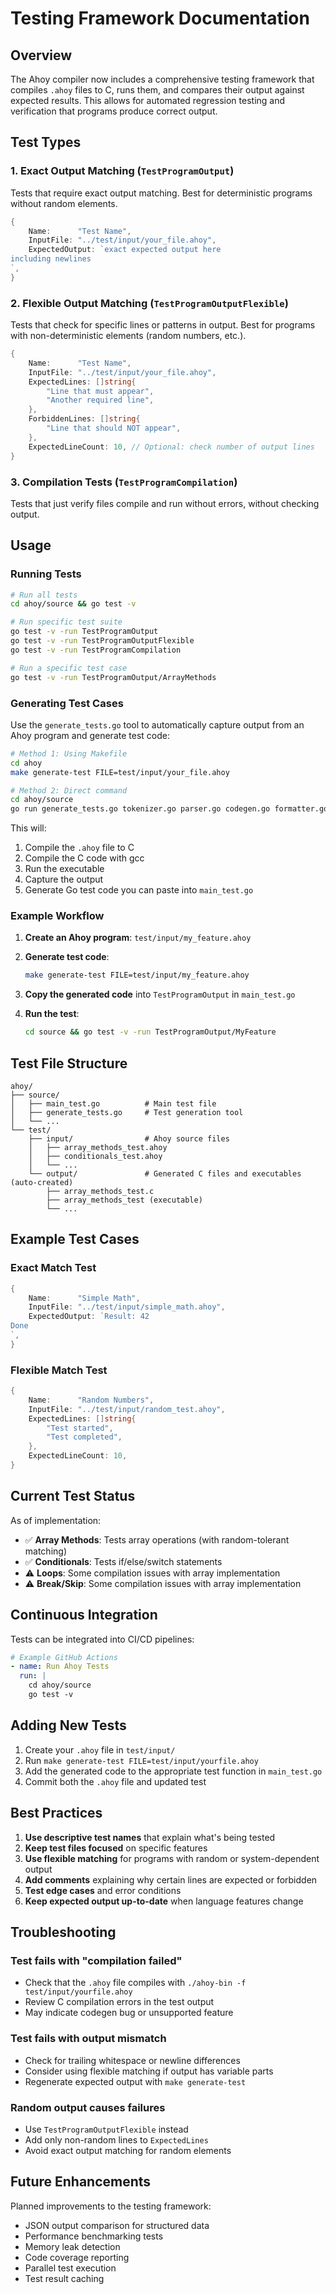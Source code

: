 # Testing Framework Documentation

## Overview

The Ahoy compiler now includes a comprehensive testing framework that compiles `.ahoy` files to C, runs them, and compares their output against expected results. This allows for automated regression testing and verification that programs produce correct output.

## Test Types

### 1. Exact Output Matching (`TestProgramOutput`)

Tests that require exact output matching. Best for deterministic programs without random elements.

```go
{
    Name:      "Test Name",
    InputFile: "../test/input/your_file.ahoy",
    ExpectedOutput: `exact expected output here
including newlines
`,
}
```

### 2. Flexible Output Matching (`TestProgramOutputFlexible`)

Tests that check for specific lines or patterns in output. Best for programs with non-deterministic elements (random numbers, etc.).

```go
{
    Name:      "Test Name",
    InputFile: "../test/input/your_file.ahoy",
    ExpectedLines: []string{
        "Line that must appear",
        "Another required line",
    },
    ForbiddenLines: []string{
        "Line that should NOT appear",
    },
    ExpectedLineCount: 10, // Optional: check number of output lines
}
```

### 3. Compilation Tests (`TestProgramCompilation`)

Tests that just verify files compile and run without errors, without checking output.

## Usage

### Running Tests

```bash
# Run all tests
cd ahoy/source && go test -v

# Run specific test suite
go test -v -run TestProgramOutput
go test -v -run TestProgramOutputFlexible
go test -v -run TestProgramCompilation

# Run a specific test case
go test -v -run TestProgramOutput/ArrayMethods
```

### Generating Test Cases

Use the `generate_tests.go` tool to automatically capture output from an Ahoy program and generate test code:

```bash
# Method 1: Using Makefile
cd ahoy
make generate-test FILE=test/input/your_file.ahoy

# Method 2: Direct command
cd ahoy/source
go run generate_tests.go tokenizer.go parser.go codegen.go formatter.go ../test/input/your_file.ahoy
```

This will:
1. Compile the `.ahoy` file to C
2. Compile the C code with gcc
3. Run the executable
4. Capture the output
5. Generate Go test code you can paste into `main_test.go`

### Example Workflow

1. **Create an Ahoy program**: `test/input/my_feature.ahoy`

2. **Generate test code**:
   ```bash
   make generate-test FILE=test/input/my_feature.ahoy
   ```

3. **Copy the generated code** into `TestProgramOutput` in `main_test.go`

4. **Run the test**:
   ```bash
   cd source && go test -v -run TestProgramOutput/MyFeature
   ```

## Test File Structure

```
ahoy/
├── source/
│   ├── main_test.go          # Main test file
│   ├── generate_tests.go     # Test generation tool
│   └── ...
└── test/
    ├── input/                # Ahoy source files
    │   ├── array_methods_test.ahoy
    │   ├── conditionals_test.ahoy
    │   └── ...
    └── output/               # Generated C files and executables (auto-created)
        ├── array_methods_test.c
        ├── array_methods_test (executable)
        └── ...
```

## Example Test Cases

### Exact Match Test
```go
{
    Name:      "Simple Math",
    InputFile: "../test/input/simple_math.ahoy",
    ExpectedOutput: `Result: 42
Done
`,
}
```

### Flexible Match Test  
```go
{
    Name:      "Random Numbers",
    InputFile: "../test/input/random_test.ahoy",
    ExpectedLines: []string{
        "Test started",
        "Test completed",
    },
    ExpectedLineCount: 10,
}
```

## Current Test Status

As of implementation:
- ✅ **Array Methods**: Tests array operations (with random-tolerant matching)
- ✅ **Conditionals**: Tests if/else/switch statements
- ⚠️  **Loops**: Some compilation issues with array implementation
- ⚠️  **Break/Skip**: Some compilation issues with array implementation

## Continuous Integration

Tests can be integrated into CI/CD pipelines:

```yaml
# Example GitHub Actions
- name: Run Ahoy Tests
  run: |
    cd ahoy/source
    go test -v
```

## Adding New Tests

1. Create your `.ahoy` file in `test/input/`
2. Run `make generate-test FILE=test/input/yourfile.ahoy`
3. Add the generated code to the appropriate test function in `main_test.go`
4. Commit both the `.ahoy` file and updated test

## Best Practices

1. **Use descriptive test names** that explain what's being tested
2. **Keep test files focused** on specific features
3. **Use flexible matching** for programs with random or system-dependent output
4. **Add comments** explaining why certain lines are expected or forbidden
5. **Test edge cases** and error conditions
6. **Keep expected output up-to-date** when language features change

## Troubleshooting

### Test fails with "compilation failed"
- Check that the `.ahoy` file compiles with `./ahoy-bin -f test/input/yourfile.ahoy`
- Review C compilation errors in the test output
- May indicate codegen bug or unsupported feature

### Test fails with output mismatch
- Check for trailing whitespace or newline differences
- Consider using flexible matching if output has variable parts
- Regenerate expected output with `make generate-test`

### Random output causes failures
- Use `TestProgramOutputFlexible` instead
- Add only non-random lines to `ExpectedLines`
- Avoid exact output matching for random elements

## Future Enhancements

Planned improvements to the testing framework:
- JSON output comparison for structured data
- Performance benchmarking tests
- Memory leak detection
- Code coverage reporting
- Parallel test execution
- Test result caching
